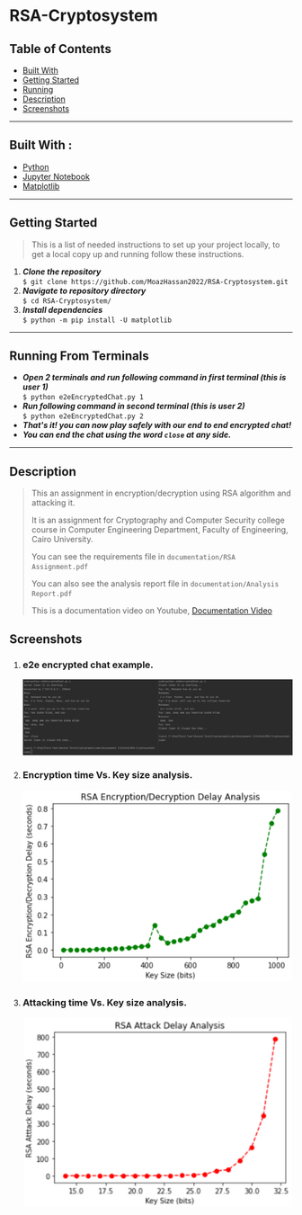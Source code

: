 # RSA-Cryptosystem

<h2>Table of Contents</h2>
<ul>
  <li><a href="#built-with--">Built With</a></li>
  <li><a href="#getting-started">Getting Started</a></li>
  <li><a href="#running-from-terminals">Running</a></li>
  <li><a href="#Description">Description</a></li>
  <li><a href="#Screenshots">Screenshots</a></li>
</ul>
<hr/>

<h2 href="#BuiltWith">Built With : </h2>
 <ul>
  <li><a href="https://www.python.org/">Python</a></li>
  <li><a href="https://jupyter.org/">Jupyter Notebook</a></li>
  <li><a href="https://matplotlib.org/">Matplotlib</a></li>
 </ul>
<hr/>

<h2 href="#GettingStarted">Getting Started</h2>
<blockquote>
  <p>This is a list of needed instructions to set up your project locally, to get a local copy up and running follow these instructions.
 </p>
</blockquote>
<ol>
<li><strong><em>Clone the repository</em></strong>
    <div>
        <code>$ git clone https://github.com/MoazHassan2022/RSA-Cryptosystem.git</code>
    </div>
  </li>
  <li> 
  <strong><em>Navigate to repository directory
</em></strong>
    <div>
        <code>$ cd RSA-Cryptosystem/</code>
    </div>
  </li>
  <li> 
  <strong><em>Install dependencies
</em></strong>
    <div>
        <code>$ python -m pip install -U matplotlib</code>
    </div>
  </li>
</ol>
<hr/>

<h2 href="#Running">Running From Terminals</h2>
<ul>
    <li><strong><em>Open 2 terminals and run following command in first terminal (this is user 1)</em></strong>
    <div>
        <code>$ python e2eEncryptedChat.py 1</code>
    </div>
    </li>
    <li><strong><em>Run following command in second terminal (this is user 2)</em></strong>
    <div>
        <code>$ python e2eEncryptedChat.py 2</code>
    </div>
    </li>
    <li><strong><em>That's it! you can now play safely with our end to end encrypted chat!</em></strong>
    </li>
    <li><strong><em>You can end the chat using the word <code>close</code> at any side.</em></strong>
    </li>
</ul>
<hr/>

<h2 href="#Description">Description</h2>
<blockquote>
  <p>
    This an assignment in encryption/decryption using RSA algorithm and attacking it. 
 </p>
<p> It is an assignment for Cryptography and Computer Security college course in Computer Engineering Department, Faculty of Engineering, Cairo University. </p>
<p>
 You can see the requirements file in <code>documentation/RSA Assignment.pdf</code>
</p>
<p>
 You can also see the analysis report file in <code>documentation/Analysis Report.pdf</code>
</p>
<p>
 This is a documentation video on Youtube, <a href="https://youtu.be/JxT43d5VHV8">Documentation Video</a>
</p>
</blockquote>

<h2 href="#Screenshots">Screenshots</h2>
<ol>
<li>
  <h3>e2e encrypted chat example.</h3>
  <img src="./documentation/images/chat.png">
</li>
<li>
  <h3>Encryption time Vs. Key size analysis.</h3>
  <img src="./documentation/images/encryption.png">
</li>
<li>
  <h3>Attacking time Vs. Key size analysis.</h3>
  <img src="./documentation/images/attacking.png">
</li>
